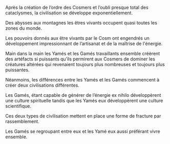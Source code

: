 Après la création de l’ordre des Cosmers et l’oubli presque total des cataclysmes, la civilisation se développe exponentiellement.

  

Des abysses aux montagnes les êtres vivants occupent quasi toutes les zones du monde.

  

Les pouvoirs donnés aux être vivants par le Cosm ont engendrés un développement impressionnant de l’artisanat et de la maîtrise de l'énergie.

  

Main dans la main les Yamés et les Gamés travaillants ensemble créèrent des artéfacts si puissants qu’ils permirent aux Cosmers de dominer les créatures altérées qui revenaient toujours plus nombreuses et toujours plus puissantes.

  

Néanmoins, les différences entre les Yamés et les Gamés commencent à créer deux civilisations différentes.

  

Les Gamés, étant capable de générer de l’énergie ex nihilo développèrent une culture spirituelle tandis que les Yamés eux développèrent une culture scientifique.

  

Ces deux types de civilisation mettent en place une forme de fracture par rassemblement.

Les Gamés se regroupant entre eux et les Yamé eux aussi préférant vivre ensemble.